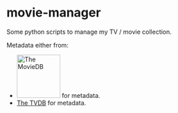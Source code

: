 movie-manager
=============

Some python scripts to manage my TV / movie collection.

Metadata either from:
* <img src="https://www.themoviedb.org/assets/2/v4/logos/v2/blue_long_2-9665a76b1ae401a510ec1e0ca40ddcb3b0cfe45f1d51b77a308fea0845885648.svg" width=100px alt="The MovieDB"> for metadata.
* [The TVDB](http://thetvdb.com) for metadata.
